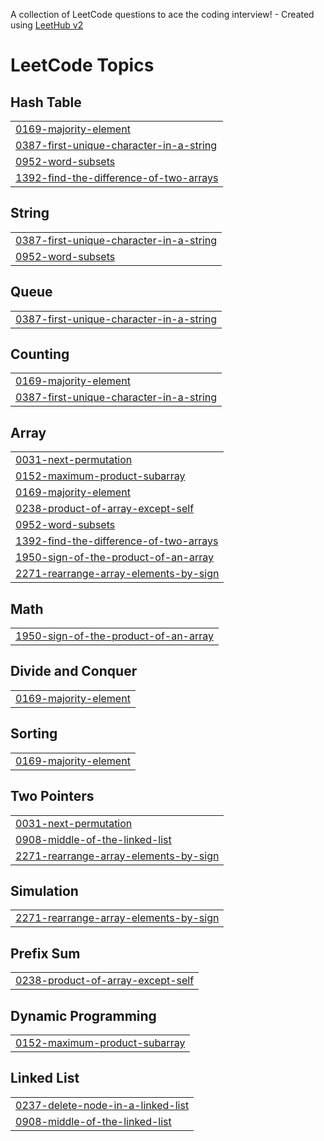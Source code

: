 A collection of LeetCode questions to ace the coding interview! - Created using [LeetHub v2](https://github.com/arunbhardwaj/LeetHub-2.0)
<!---LeetCode Topics Start-->
# LeetCode Topics
## Hash Table
|  |
| ------- |
| [0169-majority-element](https://github.com/vivekrajpoot94/leetcode/tree/master/0169-majority-element) |
| [0387-first-unique-character-in-a-string](https://github.com/vivekrajpoot94/leetcode/tree/master/0387-first-unique-character-in-a-string) |
| [0952-word-subsets](https://github.com/vivekrajpoot94/leetcode/tree/master/0952-word-subsets) |
| [1392-find-the-difference-of-two-arrays](https://github.com/vivekrajpoot94/leetcode/tree/master/1392-find-the-difference-of-two-arrays) |
## String
|  |
| ------- |
| [0387-first-unique-character-in-a-string](https://github.com/vivekrajpoot94/leetcode/tree/master/0387-first-unique-character-in-a-string) |
| [0952-word-subsets](https://github.com/vivekrajpoot94/leetcode/tree/master/0952-word-subsets) |
## Queue
|  |
| ------- |
| [0387-first-unique-character-in-a-string](https://github.com/vivekrajpoot94/leetcode/tree/master/0387-first-unique-character-in-a-string) |
## Counting
|  |
| ------- |
| [0169-majority-element](https://github.com/vivekrajpoot94/leetcode/tree/master/0169-majority-element) |
| [0387-first-unique-character-in-a-string](https://github.com/vivekrajpoot94/leetcode/tree/master/0387-first-unique-character-in-a-string) |
## Array
|  |
| ------- |
| [0031-next-permutation](https://github.com/vivekrajpoot94/leetcode/tree/master/0031-next-permutation) |
| [0152-maximum-product-subarray](https://github.com/vivekrajpoot94/leetcode/tree/master/0152-maximum-product-subarray) |
| [0169-majority-element](https://github.com/vivekrajpoot94/leetcode/tree/master/0169-majority-element) |
| [0238-product-of-array-except-self](https://github.com/vivekrajpoot94/leetcode/tree/master/0238-product-of-array-except-self) |
| [0952-word-subsets](https://github.com/vivekrajpoot94/leetcode/tree/master/0952-word-subsets) |
| [1392-find-the-difference-of-two-arrays](https://github.com/vivekrajpoot94/leetcode/tree/master/1392-find-the-difference-of-two-arrays) |
| [1950-sign-of-the-product-of-an-array](https://github.com/vivekrajpoot94/leetcode/tree/master/1950-sign-of-the-product-of-an-array) |
| [2271-rearrange-array-elements-by-sign](https://github.com/vivekrajpoot94/leetcode/tree/master/2271-rearrange-array-elements-by-sign) |
## Math
|  |
| ------- |
| [1950-sign-of-the-product-of-an-array](https://github.com/vivekrajpoot94/leetcode/tree/master/1950-sign-of-the-product-of-an-array) |
## Divide and Conquer
|  |
| ------- |
| [0169-majority-element](https://github.com/vivekrajpoot94/leetcode/tree/master/0169-majority-element) |
## Sorting
|  |
| ------- |
| [0169-majority-element](https://github.com/vivekrajpoot94/leetcode/tree/master/0169-majority-element) |
## Two Pointers
|  |
| ------- |
| [0031-next-permutation](https://github.com/vivekrajpoot94/leetcode/tree/master/0031-next-permutation) |
| [0908-middle-of-the-linked-list](https://github.com/vivekrajpoot94/leetcode/tree/master/0908-middle-of-the-linked-list) |
| [2271-rearrange-array-elements-by-sign](https://github.com/vivekrajpoot94/leetcode/tree/master/2271-rearrange-array-elements-by-sign) |
## Simulation
|  |
| ------- |
| [2271-rearrange-array-elements-by-sign](https://github.com/vivekrajpoot94/leetcode/tree/master/2271-rearrange-array-elements-by-sign) |
## Prefix Sum
|  |
| ------- |
| [0238-product-of-array-except-self](https://github.com/vivekrajpoot94/leetcode/tree/master/0238-product-of-array-except-self) |
## Dynamic Programming
|  |
| ------- |
| [0152-maximum-product-subarray](https://github.com/vivekrajpoot94/leetcode/tree/master/0152-maximum-product-subarray) |
## Linked List
|  |
| ------- |
| [0237-delete-node-in-a-linked-list](https://github.com/vivekrajpoot94/leetcode/tree/master/0237-delete-node-in-a-linked-list) |
| [0908-middle-of-the-linked-list](https://github.com/vivekrajpoot94/leetcode/tree/master/0908-middle-of-the-linked-list) |
<!---LeetCode Topics End-->